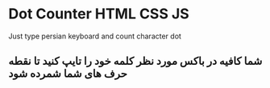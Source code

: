 # Dot Counter HTML CSS JS
Just type persian keyboard and count character dot

<h2>شما کافیه در باکس مورد نظر کلمه خود را تایپ کنید تا نقطه حرف های شما شمرده شود</h2>
